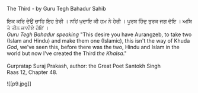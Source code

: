 The Third - by Guru Tegh Bahadur Sahib ⁣  
⁣  
ਇਕ ਕਰਿ ਦੇਉਂ ਚਾਹਿ ਇਹ ਤੇਰੀ । ਨਹਿਂ ਖੁਦਾਇ ਕੀ ਹਮ ਨੇ ਹੇਰੀ । 
ਪੂਰਬ ਹਿੰਦੁ ਤੁਰਕ ਜਗ ਦੋਇ । ਅਬਿ ਤੇ ਤੀਨ ਜਾਨੀਏ ਹੋਇਂ ।⁣  
*Guru Tegh Bahadur speaking* "This desire you have Aurangzeb, to take two (Islam and Hindu) and make them one (Islamic), this isn't the way of Khuda *God*, we've seen this, before there was the two, Hindu and Islam in the world but now I've created the Third *the Khalsa*."⁣  
⁣  
Gurpratap Suraj Prakash, author: the Great Poet Santokh Singh⁣  
Raas 12, Chapter 48.

![[p9.jpg]]